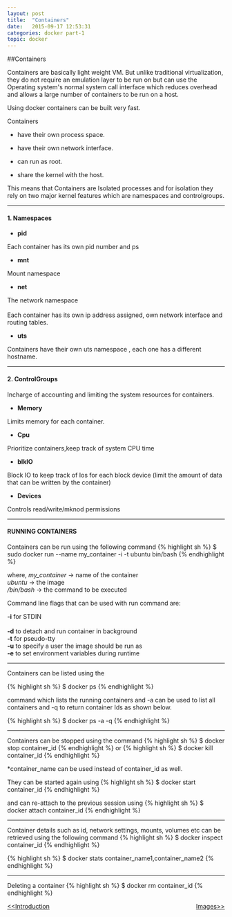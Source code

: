 ```yaml
---
layout: post
title:  "Containers"
date:   2015-09-17 12:53:31
categories: docker part-1
topic: docker
---
```


##Containers

Containers are basically light weight VM. But unlike traditional virtualization, they do not require an emulation layer to be run on but can use the Operating system's normal system call interface which reduces overhead and allows a large number of containers to be run on a host.

Using docker containers can be built very fast.

Containers 
  
  * have their own process space.
  
  * have their own network interface.
  
  * can run as root.
  
  * share the kernel with the host.

This means that Containers are Isolated processes and for isolation they rely on two major kernel features which are namespaces and controlgroups.


<hr>

#### 1. Namespaces
  * **pid**
  
  Each container has its own pid number and ps

  * **mnt**

  Mount namespace

  * **net**

  The network namespace  <br>	
  Each container has its own ip address assigned, own network interface and routing tables.
    
  * **uts**

  Containers have their own uts namespace , each one has a different hostname.

<hr> 

#### 2. ControlGroups

Incharge of accounting and limiting the system resources for containers.

  * **Memory** 

Limits memory for each container.
  
  * **Cpu** 

Prioritize containers,keep track of system CPU time
  
  * **blkIO** 

Block IO to keep track of Ios for each block device (limit the amount of data that can be written by the container) 
  
  * **Devices** 

Controls read/write/mknod permissions

<hr>

####	RUNNING CONTAINERS



 Containers can be run using the following command
 {% highlight sh %}
  $ sudo docker run --name my_container -i -t ubuntu bin/bash
  {% endhighlight %}

where,
	 *my_container*    ->  name of the container<br>
	 *ubuntu*    	   ->  the image<br>
     */bin/bash* 	   ->  the command to be executed<br>

Command line flags that can be used with run command are:
	
**-i** for STDIN<br>	
**-d** to detach and run container in background<br>
**-t** for pseudo-tty<br>
**-u** to specify a user the image should be run as<br>
**-e** to set environment variables during runtime<br>

<hr>
 Containers can be listed using the 
  
  {% highlight sh %}
  $ docker ps 
  {% endhighlight %}
 
 command which lists the running containers and -a can be used to list all containers and -q to return container Ids as shown below.

{% highlight sh %}
  $ docker ps -a -q
  {% endhighlight %}	

<hr>

 Containers can be stopped using the command
  {% highlight sh %}
  $ docker stop container_id
  {% endhighlight %} 
or
  {% highlight sh %}
  $ docker kill container_id
  {% endhighlight %}	



*container_name can be used instead of container_id as well.
  
 They can be started again using
 {% highlight sh %}
  $ docker start container_id
  {% endhighlight %} 
  
 and can re-attach to the previous session using
 {% highlight sh %}
  $ docker attach container_id
  {% endhighlight %}

<hr>  

 Container details such as id, network settings, mounts, volumes etc can be retrieved using the following command
 {% highlight sh %}
  $ docker inspect container_id 
  {% endhighlight %}
  
  {% highlight sh %}
  $ docker stats container_name1,container_name2 
  {% endhighlight %}

<hr>  

 Deleting a container
 {% highlight sh %}
  $ docker rm container_id 
  {% endhighlight %}
  

<a href="introduction-to-docker.html"><<Introduction</a> 
<a style = "float:right" href="images.html">Images>></a> 

[jekyll]:      http://jekyllrb.com
[jekyll-gh]:   https://github.com/jekyll/jekyll
[jekyll-help]: https://github.com/jekyll/jekyll-help
